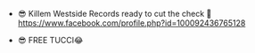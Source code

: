 
- 😎 Killem Westside Records ready to cut the check 🤣 https://www.facebook.com/profile.php?id=100092436765128


- 😎 FREE TUCCI😂

<!---
BeadtMODE/BeadtMODE is a ✨ special ✨ repository because its `README.md` (this file) appears on your GitHub profile.
You can click the Preview link to take a look at your changes.
--->
